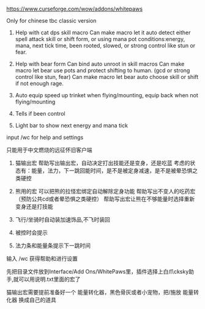 https://www.curseforge.com/wow/addons/whitepaws

Only for chinese tbc classic version

1. Help with cat dps skill macro
Can make macro let it auto detect either spell attack skill or shift form, or using mana pot
conditions:energy, mana, next tick time, been rooted, slowed, or strong control like stun or fear.

2. Help with bear form
Can bind auto unroot in skill macros
Can make macro let bear use pots and protect shifting to human. (gcd or strong control like stun, fear)
Can make macro let bear auto choose skill or shift if not enough rage.

3. Auto equip speed up trinket when flying/mounting, equip back when not flying/mounting

4. Tells if been control

5. Light bar to show next energy and mana tick

input /wc for help and settings

只能用于中文燃烧的远征怀旧客户端
1. 猫输出宏
帮助写出输出宏，自动决定打出技能还是变身，还是吃蓝
考虑的状态有：能量，法力，下一跳回能时间，是不是被定身减速，是不是被晕恐惧之类硬控

2. 熊用的宏
可以把熊的拉怪宏绑定自动解除定身功能
帮助写出不变人的吃药宏（预防公共cd或者晕恐惧之类硬控）
帮助写出宏让熊在不够能量时选择重新变身还是打技能

3. 飞行/坐骑时自动装加速饰品,不飞时装回

4. 被控时会提示

5. 法力条和能量条提示下一跳时间

输入 /wc 获得帮助和进行设置

先把目录文件放到Interface/Add Ons/WhitePaws里，插件选择上白爪cksky助手,就可以用说明.txt里面的宏了

猫输出宏需要提前准备好一个 能量转化器，黑色骨灰或者小宠物，把/施放 能量转化器 换成自己的道具
